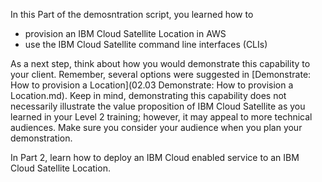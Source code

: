 In this Part of the demosntration script, you learned how to

   - provision an IBM Cloud Satellite Location in AWS
   - use the IBM Cloud Satellite command line interfaces (CLIs)

As a next step, think about how you would demonstrate this capability to your client. Remember, several options were suggested in [Demonstrate: How to provision a Location](02.03 Demonstrate: How to provision a Location.md).  Keep in mind, demonstrating this capability does not necessarily illustrate the value proposition of IBM Cloud Satellite as you learned in your Level 2 training; however, it may appeal to more technical audiences. Make sure you consider your audience when you plan your demonstration.

In Part 2, learn how to deploy an IBM Cloud enabled service to an IBM Cloud Satellite Location.

